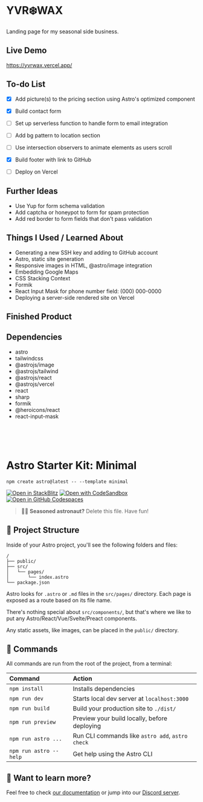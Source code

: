 # YVR❄️WAX
Landing page for my seasonal side business.  
  

  
## Live Demo  
  https://yvrwax.vercel.app/
  
## To-do List  
- [x] Add picture(s) to the pricing section using Astro's optimized component
- [x] Build contact form
- [ ] Set up serverless function to handle form to email integration
- [ ] Add bg pattern to location section
- [ ] Use intersection observers to animate elements as users scroll
- [x] Build footer with link to GitHub
- [ ] Deploy on Vercel
  

  
## Further Ideas  
* Use Yup for form schema validation
* Add captcha or honeypot to form for spam protection
* Add red border to form fields that don't pass validation
  

## Things I Used / Learned About
* Generating a new SSH key and adding to GitHub account
* Astro, static site generation
* Responsive images in HTML, @astro/image integration
* Embedding Google Maps  
* CSS Stacking Context  
* Formik
* React Input Mask for phone number field: (000) 000-0000
* Deploying a server-side rendered site on Vercel

## Finished Product  


## Dependencies
* astro
* tailwindcss
* @astrojs/image
* @astrojs/tailwind
* @astrojs/react
* @astrojs/vercel
* react
* sharp
* formik
* @heroicons/react
* react-input-mask

<br/>
<br/>
<br/>

# Astro Starter Kit: Minimal

```
npm create astro@latest -- --template minimal
```

[![Open in StackBlitz](https://developer.stackblitz.com/img/open_in_stackblitz.svg)](https://stackblitz.com/github/withastro/astro/tree/latest/examples/minimal)
[![Open with CodeSandbox](https://assets.codesandbox.io/github/button-edit-lime.svg)](https://codesandbox.io/p/sandbox/github/withastro/astro/tree/latest/examples/minimal)
[![Open in GitHub Codespaces](https://github.com/codespaces/badge.svg)](https://codespaces.new/withastro/astro?devcontainer_path=.devcontainer/minimal/devcontainer.json)

> 🧑‍🚀 **Seasoned astronaut?** Delete this file. Have fun!

## 🚀 Project Structure

Inside of your Astro project, you'll see the following folders and files:

```
/
├── public/
├── src/
│   └── pages/
│       └── index.astro
└── package.json
```

Astro looks for `.astro` or `.md` files in the `src/pages/` directory. Each page is exposed as a route based on its file name.

There's nothing special about `src/components/`, but that's where we like to put any Astro/React/Vue/Svelte/Preact components.

Any static assets, like images, can be placed in the `public/` directory.

## 🧞 Commands

All commands are run from the root of the project, from a terminal:

| Command                | Action                                           |
| :--------------------- | :----------------------------------------------- |
| `npm install`          | Installs dependencies                            |
| `npm run dev`          | Starts local dev server at `localhost:3000`      |
| `npm run build`        | Build your production site to `./dist/`          |
| `npm run preview`      | Preview your build locally, before deploying     |
| `npm run astro ...`    | Run CLI commands like `astro add`, `astro check` |
| `npm run astro --help` | Get help using the Astro CLI                     |

## 👀 Want to learn more?

Feel free to check [our documentation](https://docs.astro.build) or jump into our [Discord server](https://astro.build/chat).

